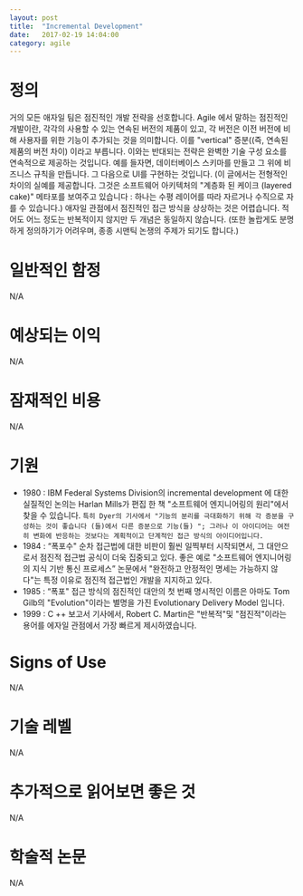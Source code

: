 ```yaml
---
layout: post
title:  "Incremental Development"
date:   2017-02-19 14:04:00
category: agile
---
```


# 정의
거의 모든 애자일 팀은 점진적인 개발 전략을 선호합니다. Agile 에서 말하는 점진적인 개발이란, 각각의 사용할 수 있는 연속된 버전의 제품이 있고, 각 버전은 이전 버전에 비해 사용자를 위한 기능이 추가되는 것을 의미합니다.
이를 "vertical" 증분((즉, 연속된 제품의 버전 차이) 이라고 부릅니다. 이와는 반대되는 전략은 완벽한 기술 구성 요소를 연속적으로 제공하는 것입니다. 예를 들자면, 데이터베이스 스키마를 만들고 그 위에 비즈니스 규칙을 만듭니다. 그 다음으로 UI를 구현하는 것입니다. (이 글에서는 전형적인 차이의 실예를 제공합니다. 그것은 소프트웨어 아키텍처의 "계층화 된 케이크 (layered cake)" 메타포를 보여주고 있습니다 : 하나는 수평 레이어를 따라 자르거나 수직으로 자를 수 있습니다.) 애자일 관점에서 점진적인 접근 방식을 상상하는 것은 어렵습니다.  적어도 어느 정도는 반복적이지 않지만 두 개념은 동일하지 않습니다. (또한 놀랍게도 분명하게 정의하기가 어려우며, 종종 시맨틱 논쟁의 주제가 되기도 합니다.)

# 일반적인 함정
N/A

# 예상되는 이익
N/A         

# 잠재적인 비용
N/A

# 기원
- 1980 : IBM Federal Systems Division의 incremental development 에 대한 실질적인 논의는 Harlan Mills가 편집 한 책 "소프트웨어 엔지니어링의 원리"에서 찾을 수 있습니다. `특히 Dyer의 기사에서 "기능의 분리를 극대화하기 위해 각 증분을 구성하는 것이 좋습니다 (들)에서 다른 증분으로 기능(들) "; 그러나 이 아이디어는 여전히 변화에 반응하는 것보다는 계획적이고 단계적인 접근 방식의 아이디어입니다.`
- 1984 : “폭포수" 순차 접근법에 대한 비판이 훨씬 일찍부터 시작되면서, 그 대안으로서 점진적 접근법 공식이 더욱 집중되고 있다. 좋은 예로 "소프트웨어 엔지니어링의 지식 기반 통신 프로세스” 논문에서 "완전하고 안정적인 명세는 가능하지 않다"는 특정 이유로 점진적 접근법인 개발을 지지하고 있다.
- 1985 : “폭포" 접근 방식의 점진적인 대안의 첫 번째 명시적인 이름은 아마도 Tom Gilb의 "Evolution"이라는 별명을 가진 Evolutionary Delivery Model 입니다.
- 1999 : C ++ 보고서 기사에서, Robert C. Martin은 "반복적"및 "점진적"이라는 용어를 에자일 관점에서 가장 빠르게 제시하였습니다.

# Signs of Use
N/A

# 기술 레벨
N/A

# 추가적으로 읽어보면 좋은 것
N/A

# 학술적 논문
N/A